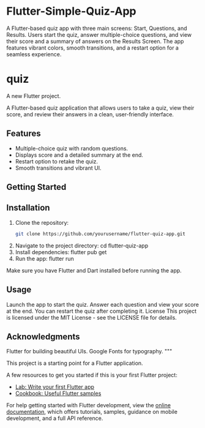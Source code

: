 # Flutter-Simple-Quiz-App
A Flutter-based quiz app with three main screens: Start, Questions, and Results.
Users start the quiz, answer multiple-choice questions, and view their score and a summary of answers on the Results Screen.
The app features vibrant colors, smooth transitions, and a restart option for a seamless experience.

# quiz

A new Flutter project.

A Flutter-based quiz application that allows users to take a quiz, view their score, and review their answers in a clean, user-friendly interface.

## Features
- Multiple-choice quiz with random questions.
- Displays score and a detailed summary at the end.
- Restart option to retake the quiz.
- Smooth transitions and vibrant UI.



## Getting Started

## Installation   


1. Clone the repository:
   ```bash
   git clone https://github.com/yourusername/flutter-quiz-app.git


2. Navigate to the project directory:
cd flutter-quiz-app
3. Install dependencies:
flutter pub get
4. Run the app:
flutter run

Make sure you have Flutter and Dart installed before running the app.


##  Usage 

Launch the app to start the quiz.
Answer each question and view your score at the end.
You can restart the quiz after completing it.
License
This project is licensed under the MIT License - see the LICENSE file for details.


## Acknowledgments 
Flutter for building beautiful UIs.
Google Fonts for typography. """

This project is a starting point for a Flutter application.

A few resources to get you started if this is your first Flutter project:

- [Lab: Write your first Flutter app](https://docs.flutter.dev/get-started/codelab)
- [Cookbook: Useful Flutter samples](https://docs.flutter.dev/cookbook)

For help getting started with Flutter development, view the
[online documentation](https://docs.flutter.dev/), which offers tutorials,
samples, guidance on mobile development, and a full API reference.

